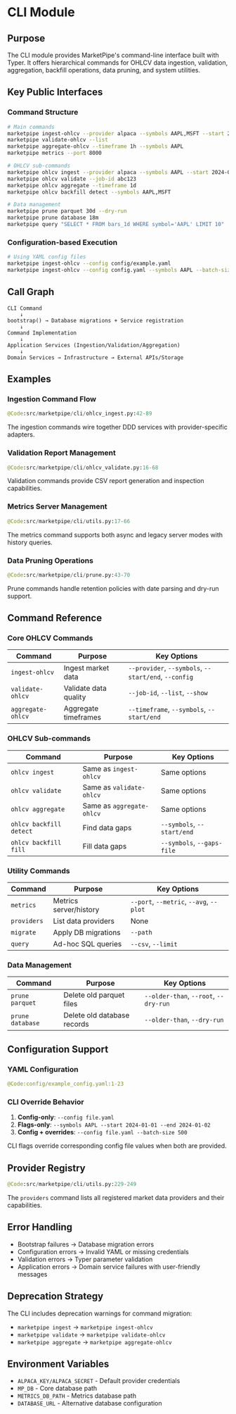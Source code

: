 # CLI Module

## Purpose

The CLI module provides MarketPipe's command-line interface built with Typer. It offers hierarchical commands for OHLCV data ingestion, validation, aggregation, backfill operations, data pruning, and system utilities.

## Key Public Interfaces

### Command Structure
```bash
# Main commands
marketpipe ingest-ohlcv --provider alpaca --symbols AAPL,MSFT --start 2024-01-01 --end 2024-01-02
marketpipe validate-ohlcv --list
marketpipe aggregate-ohlcv --timeframe 1h --symbols AAPL
marketpipe metrics --port 8000

# OHLCV sub-commands
marketpipe ohlcv ingest --provider alpaca --symbols AAPL --start 2024-01-01 --end 2024-01-02
marketpipe ohlcv validate --job-id abc123
marketpipe ohlcv aggregate --timeframe 1d
marketpipe ohlcv backfill detect --symbols AAPL,MSFT

# Data management
marketpipe prune parquet 30d --dry-run
marketpipe prune database 18m
marketpipe query "SELECT * FROM bars_1d WHERE symbol='AAPL' LIMIT 10"
```

### Configuration-based Execution
```bash
# Using YAML config files
marketpipe ingest-ohlcv --config config/example.yaml
marketpipe ingest-ohlcv --config config.yaml --symbols AAPL --batch-size 500  # CLI overrides
```

## Call Graph

```
CLI Command
    ↓
bootstrap() → Database migrations + Service registration
    ↓
Command Implementation
    ↓
Application Services (Ingestion/Validation/Aggregation)
    ↓
Domain Services → Infrastructure → External APIs/Storage
```

## Examples

### Ingestion Command Flow
```python
@Code:src/marketpipe/cli/ohlcv_ingest.py:42-89
```

The ingestion commands wire together DDD services with provider-specific adapters.

### Validation Report Management
```python
@Code:src/marketpipe/cli/ohlcv_validate.py:16-68
```

Validation commands provide CSV report generation and inspection capabilities.

### Metrics Server Management
```python
@Code:src/marketpipe/cli/utils.py:17-66
```

The metrics command supports both async and legacy server modes with history queries.

### Data Pruning Operations
```python
@Code:src/marketpipe/cli/prune.py:43-70
```

Prune commands handle retention policies with date parsing and dry-run support.

## Command Reference

### Core OHLCV Commands

| Command | Purpose | Key Options |
|---------|---------|-------------|
| `ingest-ohlcv` | Ingest market data | `--provider`, `--symbols`, `--start/end`, `--config` |
| `validate-ohlcv` | Validate data quality | `--job-id`, `--list`, `--show` |
| `aggregate-ohlcv` | Aggregate timeframes | `--timeframe`, `--symbols`, `--start/end` |

### OHLCV Sub-commands

| Command | Purpose | Key Options |
|---------|---------|-------------|
| `ohlcv ingest` | Same as `ingest-ohlcv` | Same options |
| `ohlcv validate` | Same as `validate-ohlcv` | Same options |
| `ohlcv aggregate` | Same as `aggregate-ohlcv` | Same options |
| `ohlcv backfill detect` | Find data gaps | `--symbols`, `--start/end` |
| `ohlcv backfill fill` | Fill data gaps | `--symbols`, `--gaps-file` |

### Utility Commands

| Command | Purpose | Key Options |
|---------|---------|-------------|
| `metrics` | Metrics server/history | `--port`, `--metric`, `--avg`, `--plot` |
| `providers` | List data providers | None |
| `migrate` | Apply DB migrations | `--path` |
| `query` | Ad-hoc SQL queries | `--csv`, `--limit` |

### Data Management

| Command | Purpose | Key Options |
|---------|---------|-------------|
| `prune parquet` | Delete old parquet files | `--older-than`, `--root`, `--dry-run` |
| `prune database` | Delete old database records | `--older-than`, `--dry-run` |

## Configuration Support

### YAML Configuration
```yaml
@Code:config/example_config.yaml:1-23
```

### CLI Override Behavior
1. **Config-only**: `--config file.yaml`
2. **Flags-only**: `--symbols AAPL --start 2024-01-01 --end 2024-01-02`
3. **Config + overrides**: `--config file.yaml --batch-size 500`

CLI flags override corresponding config file values when both are provided.

## Provider Registry

```python
@Code:src/marketpipe/cli/utils.py:229-249
```

The `providers` command lists all registered market data providers and their capabilities.

## Error Handling

- Bootstrap failures → Database migration errors
- Configuration errors → Invalid YAML or missing credentials
- Validation errors → Typer parameter validation
- Application errors → Domain service failures with user-friendly messages

## Deprecation Strategy

The CLI includes deprecation warnings for command migration:
- `marketpipe ingest` → `marketpipe ingest-ohlcv`
- `marketpipe validate` → `marketpipe validate-ohlcv`
- `marketpipe aggregate` → `marketpipe aggregate-ohlcv`

## Environment Variables

- `ALPACA_KEY/ALPACA_SECRET` - Default provider credentials
- `MP_DB` - Core database path
- `METRICS_DB_PATH` - Metrics database path
- `DATABASE_URL` - Alternative database configuration
